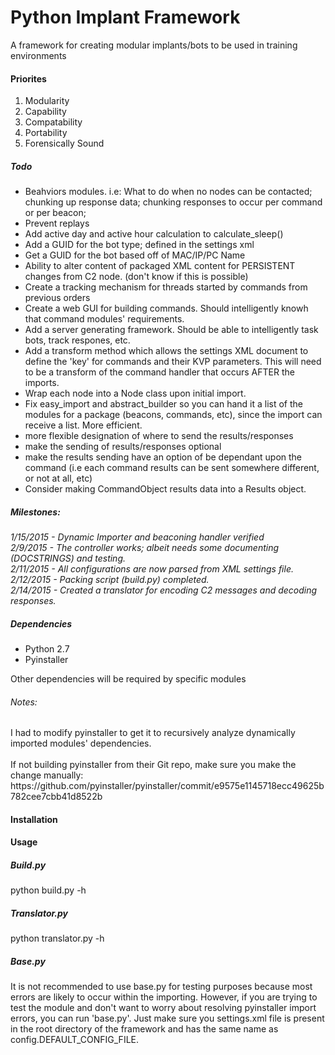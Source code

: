 # Python Implant Framework
A framework for creating modular implants/bots to be used in training environments

<h4>Priorites</h4>
<ol>
<li>Modularity</li>
<li>Capability</li>
<li>Compatability</li>
<li>Portability</li>
<li>Forensically Sound</li>
</ol>

<h5>Todo</h5>
<ul>
<li> Beahviors modules. i.e: What to do when no nodes can be contacted; chunking up response data; chunking responses to occur per command or per beacon;</li>
<li> Prevent replays </li>
<li> Add active day and active hour calculation to calculate_sleep()</li>
<li> Add a GUID for the bot type; defined in the settings xml</li>
<li> Get a GUID for the bot based off of MAC/IP/PC Name</li>
<li> Ability to alter content of packaged XML content for PERSISTENT changes from C2 node. (don't know if this is possible)</li>
<li> Create a tracking mechanism for threads started by commands from previous orders</li>
<li> Create a web GUI for building commands. Should intelligently knowh that command modules' requirements.</li>
<li> Add a server generating framework. Should be able to intelligently task bots, track respones, etc.</li>
<li> Add a transform method which allows the settings XML document to define the 'key' for commands and their KVP parameters. This will need to be a transform of the command handler that occurs AFTER the imports.</li>
<li> Wrap each node into a Node class upon initial import.</li>
<li> Fix easy_import and abstract_builder so you can hand it a list of the modules for a package (beacons, commands, etc), since the import can receive a list. More efficient.</li>
<li> more flexible designation of where to send the results/responses</li>
<li> make the sending of results/responses optional</li>
<li> make the results sending have an option of be dependant upon the command (i.e each command results can be sent somewhere different, or not at all, etc)</li>
<li> Consider making CommandObject results data into a Results object.
</ul>

<h5>Milestones:</h5>
<i>
1/15/2015 - Dynamic Importer and beaconing handler verified
<br>
2/9/2015 - The controller works; albeit needs some documenting (DOCSTRINGS) and testing.
<br>
2/11/2015 - All configurations are now parsed from XML settings file.
<br>
2/12/2015 - Packing script (build.py) completed.
<br>
2/14/2015 - Created a translator for encoding C2 messages and decoding responses.
</i>

<h5>
Dependencies
</h5>

<ul>
<li>Python 2.7</li>
<li>Pyinstaller</li>
</ul>

Other dependencies will be required by specific modules

<h6>Notes: </h6>
I had to modify pyinstaller to get it to recursively analyze dynamically imported modules' dependencies.<br><br>
If not building pyinstaller from their Git repo, make sure you make the change manually: <br>
https://github.com/pyinstaller/pyinstaller/commit/e9575e1145718ecc49625b782cee7cbb41d8522b

<h4>
Installation
</h4>

<h4>
Usage
</h4>

<h5>Build.py</h5>
python build.py -h

<h5>Translator.py</h5>
python translator.py -h

<h5>Base.py</h5>
It is not recommended to use base.py for testing purposes because most errors are likely to occur within the importing.
However, if you are trying to test the module and don't want to worry about resolving pyinstaller import errors, you can
run 'base.py'. Just make sure you settings.xml file is present in the root directory of the framework and has the same
name as config.DEFAULT_CONFIG_FILE.
